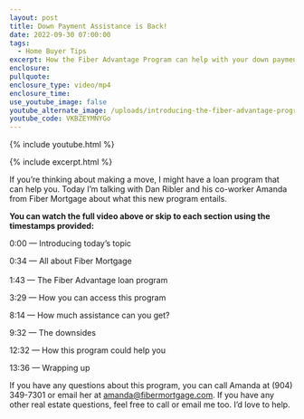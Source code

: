 ```yaml
---
layout: post
title: Down Payment Assistance is Back!
date: 2022-09-30 07:00:00
tags:
  - Home Buyer Tips
excerpt: How the Fiber Advantage Program can help with your down payment.
enclosure:
pullquote:
enclosure_type: video/mp4
enclosure_time:
use_youtube_image: false
youtube_alternate_image: /uploads/introducing-the-fiber-advantage-program---yt.jpg
youtube_code: VKBZEYMNYGo
---
```

{% include youtube.html %}

{% include excerpt.html %}

If you’re thinking about making a move, I might have a loan program that can help you. Today I’m talking with Dan Ribler and his co-worker Amanda from Fiber Mortgage about what this new program entails.

**You can watch the full video above or skip to each section using the timestamps provided:**

0:00 — Introducing today’s topic

0:34 — All about Fiber Mortgage<br><br>1:43 — The Fiber Advantage loan program

3:29 — How you can access this program

8:14 — How much assistance can you get?

9:32 — The downsides

12:32 — How this program could help you

13:36 — Wrapping up

If you have any questions about this program, you can call Amanda at (904) 349-7301 or email her at [amanda@fibermortgage.com](mailto:amanda@fibermortgage.com). If you have any other real estate questions, feel free to call or email me too. I’d love to help.&nbsp;
